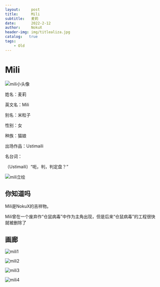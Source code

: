 ```yaml
---
layout:     post
title:      Mili
subtitle:   麦莉
date:       2022-2-12
author:     NokuX
header-img: img/titlealiza.jpg
catalog:   true
tags:
    - Old
---
```

# Mili

![mili小头像]({{site.baseurl}}/img-post/mili.jpg)

姓名：麦莉

英文名：Mili

别名：米粒子

性别：女

种族：猫娘

出场作品：Ustimaili

名台词：

（Ustimaili）“呃，判，判定盘？”

![mili立绘]({{site.baseurl}}/img-post/mili.png)

## 你知道吗

Mili是NokuX的吉祥物。

Mili曾在一个废弃作“仓鼠病毒”中作为主角出现，但是后来“仓鼠病毒”的工程很快就被删除了

## 画廊

![mili1]({{site.baseurl}}/img-post/mili%20(1).png)

![mili2]({{site.baseurl}}/img-post/mili%20(2).png)

![mili3]({{site.baseurl}}/img-post/mili%20(3).png)

![mili4]({{site.baseurl}}/img-post/mili%20(4).png)

